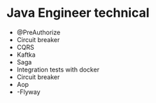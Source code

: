 
# Java Engineer technical 

- @PreAuthorize
- Circuit breaker
- CQRS
- Kaftka
- Saga
- Integration tests with docker
- Circuit breaker
- Aop
- -Flyway







